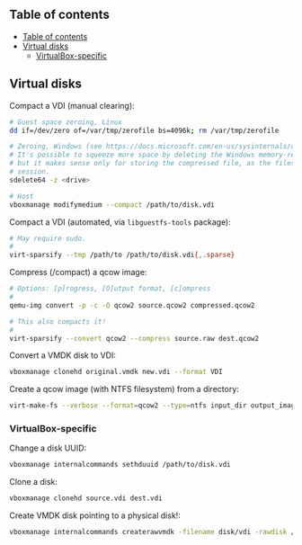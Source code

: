 ## Table of contents

- [Table of contents](#table-of-contents)
- [Virtual disks](#virtual-disks)
  - [VirtualBox-specific](#virtualbox-specific)

## Virtual disks

Compact a VDI (manual clearing):

```sh
# Guest space zeroing, Linux
dd if=/dev/zero of=/var/tmp/zerofile bs=4096k; rm /var/tmp/zerofile

# Zeroing, Windows (see https://docs.microsoft.com/en-us/sysinternals/downloads/sdelete)
# It's possible to squeeze more space by deleting the Windows memory-related files (C:\*.sys),
# but it makes sense only for storing the compressed file, as the files are recreated on the next
# session.
sdelete64 -z <drive>

# Host
vboxmanage modifymedium --compact /path/to/disk.vdi
```

Compact a VDI (automated, via `libguestfs-tools` package):

```sh
# May require sudo.
#
virt-sparsify --tmp /path/to /path/to/disk.vdi{,.sparse}
```

Compress (/compact) a qcow image:

```sh
# Options: [p]rogress, [O]utput format, [c]ompress
#
qemu-img convert -p -c -O qcow2 source.qcow2 compressed.qcow2

# This also compacts it!
#
virt-sparsify --convert qcow2 --compress source.raw dest.qcow2
```

Convert a VMDK disk to VDI:

```sh
vboxmanage clonehd original.vmdk new.vdi --format VDI
```

Create a qcow image (with NTFS filesystem) from a directory:

```sh
virt-make-fs --verbose --format=qcow2 --type=ntfs input_dir output_image.qcow2
```

### VirtualBox-specific

Change a disk UUID:

```sh
vboxmanage internalcommands sethduuid /path/to/disk.vdi
```

Clone a disk:

```sh
vboxmanage clonehd source.vdi dest.vdi
```

Create VMDK disk pointing to a physical disk!:

```sh
vboxmanage internalcommands createrawvmdk -filename disk/vdi -rawdisk /dev/disk
```
